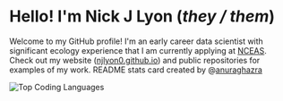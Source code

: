 # Hello! I'm Nick J Lyon (_they / them_)

Welcome to my GitHub profile! I'm an early career data scientist with significant ecology experience that I am currently applying at [NCEAS](https://www.nceas.ucsb.edu/). Check out my website ([njlyon0.github.io](https://njlyon0.github.io/)) and public repositories for examples of my work. README stats card created by \@[anuraghazra](https://github.com/anuraghazra/github-readme-stats#readme)

![Top Coding Languages](https://github-readme-stats.vercel.app/api/top-langs/?username=njlyon0&langs_count=6&theme=vision-friendly-dark&layout=compact)

<!--
**njlyon0/njlyon0** is a ✨ _special_ ✨ repository because its `README.md` (this file) appears on your GitHub profile.

- Emoji dictionary: https://gist.github.com/rxaviers/7360908

Here are some ideas to get you started:

- 🔭 I’m currently working on ...
- 🌱 I’m currently learning ...
- 👯 I’m looking to collaborate on ...
- 📫 How to reach me: ...
- ⚡ Fun fact: ...
-->
